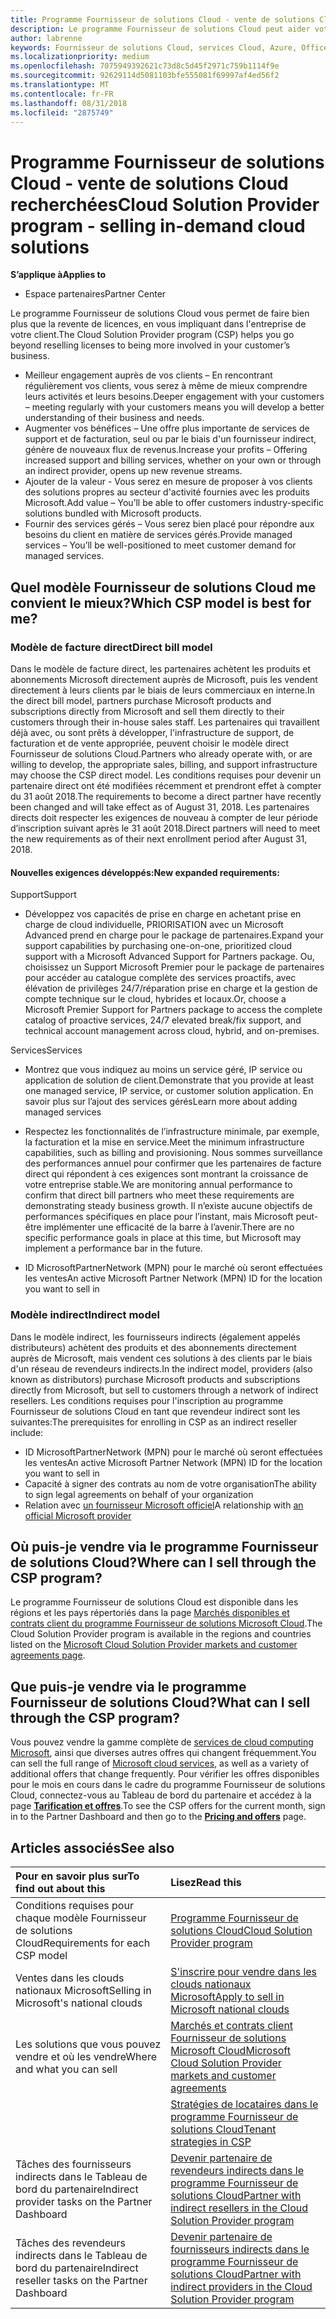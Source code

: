 ```yaml
---
title: Programme Fournisseur de solutions Cloud - vente de solutions Cloud recherchées | Espace partenaires
description: Le programme Fournisseur de solutions Cloud peut aider votre entreprise à croître avec de nouveaux clients et de nouvelles compétences.
author: labrenne
keywords: Fournisseur de solutions Cloud, services Cloud, Azure, Office365, Dynamics, partenaire fournisseur de solutions Cloud, vente par fournisseur de solutions Cloud, partenaire direct, partenaire fournisseur de solutionsCloud direct, revendeur fournisseur de solutionsCloud indirect, fournisseur de solutionsCloud direct, fournisseur de solutionsCloud indirect, modèle direct, modèle indirect, revendeur indirect, fournisseur indirect, fournisseur, distributeur, programme fournisseur de solutions cloud
ms.localizationpriority: medium
ms.openlocfilehash: 7075949392621c73d8c5d45f2971c759b1114f9e
ms.sourcegitcommit: 92629114d5081103bfe555081f69997af4ed56f2
ms.translationtype: MT
ms.contentlocale: fr-FR
ms.lasthandoff: 08/31/2018
ms.locfileid: "2875749"
---
```

# <a name="cloud-solution-provider-program---selling-in-demand-cloud-solutions"></a><span data-ttu-id="da4be-104">Programme Fournisseur de solutions Cloud - vente de solutions Cloud recherchées</span><span class="sxs-lookup"><span data-stu-id="da4be-104">Cloud Solution Provider program - selling in-demand cloud solutions</span></span> 

**<span data-ttu-id="da4be-105">S’applique à</span><span class="sxs-lookup"><span data-stu-id="da4be-105">Applies to</span></span>**

-  <span data-ttu-id="da4be-106">Espace partenaires</span><span class="sxs-lookup"><span data-stu-id="da4be-106">Partner Center</span></span>

<span data-ttu-id="da4be-107">Le programme Fournisseur de solutions Cloud vous permet de faire bien plus que la revente de licences, en vous impliquant dans l'entreprise de votre client.</span><span class="sxs-lookup"><span data-stu-id="da4be-107">The Cloud Solution Provider program (CSP) helps you go beyond reselling licenses to being more involved in your customer’s business.</span></span>
 
- <span data-ttu-id="da4be-108">Meilleur engagement auprès de vos clients – En rencontrant régulièrement vos clients, vous serez à même de mieux comprendre leurs activités et leurs besoins.</span><span class="sxs-lookup"><span data-stu-id="da4be-108">Deeper engagement with your customers – meeting regularly with your customers means you will develop a better understanding of their business and needs.</span></span>
- <span data-ttu-id="da4be-109">Augmenter vos bénéfices – Une offre plus importante de services de support et de facturation, seul ou par le biais d'un fournisseur indirect, génère de nouveaux flux de revenus.</span><span class="sxs-lookup"><span data-stu-id="da4be-109">Increase your profits – Offering increased support and billing services, whether on your own or through an indirect provider, opens up new revenue streams.</span></span>  
- <span data-ttu-id="da4be-110">Ajouter de la valeur - Vous serez en mesure de proposer à vos clients des solutions propres au secteur d'activité fournies avec les produits Microsoft.</span><span class="sxs-lookup"><span data-stu-id="da4be-110">Add value – You’ll be able to offer customers industry-specific solutions bundled with Microsoft products.</span></span>
- <span data-ttu-id="da4be-111">Fournir des services gérés – Vous serez bien placé pour répondre aux besoins du client en matière de services gérés.</span><span class="sxs-lookup"><span data-stu-id="da4be-111">Provide managed services – You’ll be well-positioned to meet customer demand for managed services.</span></span> 

## <a name="which-csp-model-is-best-for-me"></a><span data-ttu-id="da4be-112">Quel modèle Fournisseur de solutions Cloud me convient le mieux?</span><span class="sxs-lookup"><span data-stu-id="da4be-112">Which CSP model is best for me?</span></span>

### <a name="direct-bill-model"></a><span data-ttu-id="da4be-113">Modèle de facture direct</span><span class="sxs-lookup"><span data-stu-id="da4be-113">Direct bill model</span></span>

 <span data-ttu-id="da4be-114">Dans le modèle de facture direct, les partenaires achètent les produits et abonnements Microsoft directement auprès de Microsoft, puis les vendent directement à leurs clients par le biais de leurs commerciaux en interne.</span><span class="sxs-lookup"><span data-stu-id="da4be-114">In the direct bill model, partners purchase Microsoft products and subscriptions directly from Microsoft and sell them directly to their customers through their in-house sales staff.</span></span> <span data-ttu-id="da4be-115">Les partenaires qui travaillent déjà avec, ou sont prêts à développer, l'infrastructure de support, de facturation et de vente appropriée, peuvent choisir le modèle direct Fournisseur de solutions Cloud.</span><span class="sxs-lookup"><span data-stu-id="da4be-115">Partners who already operate with, or are willing to develop, the appropriate sales, billing, and support infrastructure may choose the CSP direct model.</span></span> <span data-ttu-id="da4be-116">Les conditions requises pour devenir un partenaire direct ont été modifiées récemment et prendront effet à compter du 31 août 2018.</span><span class="sxs-lookup"><span data-stu-id="da4be-116">The requirements to become a direct partner have recently been changed and will take effect as of August 31, 2018.</span></span> <span data-ttu-id="da4be-117">Les partenaires directs doit respecter les exigences de nouveau à compter de leur période d’inscription suivant après le 31 août 2018.</span><span class="sxs-lookup"><span data-stu-id="da4be-117">Direct partners will need to meet the new requirements as of their next enrollment period after August 31, 2018.</span></span>


#### <a name="new-expanded-requirements"></a><span data-ttu-id="da4be-118">Nouvelles exigences développés:</span><span class="sxs-lookup"><span data-stu-id="da4be-118">New expanded requirements:</span></span>

<span data-ttu-id="da4be-119">Support</span><span class="sxs-lookup"><span data-stu-id="da4be-119">Support</span></span>
- <span data-ttu-id="da4be-120">Développez vos capacités de prise en charge en achetant prise en charge de cloud individuelle, PRIORISATION avec un Microsoft Advanced prend en charge pour le package de partenaires.</span><span class="sxs-lookup"><span data-stu-id="da4be-120">Expand your support capabilities by purchasing one-on-one, prioritized cloud support with a Microsoft Advanced Support for Partners package.</span></span> <span data-ttu-id="da4be-121">Ou, choisissez un Support Microsoft Premier pour le package de partenaires pour accéder au catalogue complète des services proactifs, avec élévation de privilèges 24/7/réparation prise en charge et la gestion de compte technique sur le cloud, hybrides et locaux.</span><span class="sxs-lookup"><span data-stu-id="da4be-121">Or, choose a Microsoft Premier Support for Partners package to access the complete catalog of proactive services, 24/7 elevated break/fix support, and technical account management across cloud, hybrid, and on-premises.</span></span> 

<span data-ttu-id="da4be-122">Services</span><span class="sxs-lookup"><span data-stu-id="da4be-122">Services</span></span>

- <span data-ttu-id="da4be-123">Montrez que vous indiquez au moins un service géré, IP service ou application de solution de client.</span><span class="sxs-lookup"><span data-stu-id="da4be-123">Demonstrate that you provide at least one managed service, IP service, or customer solution application.</span></span> <span data-ttu-id="da4be-124">En savoir plus sur l’ajout des services gérés</span><span class="sxs-lookup"><span data-stu-id="da4be-124">Learn more about adding managed services</span></span>

- <span data-ttu-id="da4be-125">Respectez les fonctionnalités de l’infrastructure minimale, par exemple, la facturation et la mise en service.</span><span class="sxs-lookup"><span data-stu-id="da4be-125">Meet the minimum infrastructure capabilities, such as billing and provisioning.</span></span>
<span data-ttu-id="da4be-126">Nous sommes surveillance des performances annuel pour confirmer que les partenaires de facture direct qui répondent à ces exigences sont montrant la croissance de votre entreprise stable.</span><span class="sxs-lookup"><span data-stu-id="da4be-126">We are monitoring annual performance to confirm that direct bill partners who meet these requirements are demonstrating steady business growth.</span></span> <span data-ttu-id="da4be-127">Il n’existe aucune objectifs de performances spécifiques en place pour l’instant, mais Microsoft peut-être implémenter une efficacité de la barre à l’avenir.</span><span class="sxs-lookup"><span data-stu-id="da4be-127">There are no specific performance goals in place at this time, but Microsoft may implement a performance bar in the future.</span></span> 

- <span data-ttu-id="da4be-128">ID MicrosoftPartnerNetwork (MPN) pour le marché où seront effectuées les ventes</span><span class="sxs-lookup"><span data-stu-id="da4be-128">An active Microsoft Partner Network (MPN) ID for the location you want to sell in</span></span>


### <a name="indirect-model"></a><span data-ttu-id="da4be-129">Modèle indirect</span><span class="sxs-lookup"><span data-stu-id="da4be-129">Indirect model</span></span>

<span data-ttu-id="da4be-130">Dans le modèle indirect, les fournisseurs indirects (également appelés distributeurs) achètent des produits et des abonnements directement auprès de Microsoft, mais vendent ces solutions à des clients par le biais d'un réseau de revendeurs indirects.</span><span class="sxs-lookup"><span data-stu-id="da4be-130">In the indirect model, providers (also known as distributors) purchase Microsoft products and subscriptions directly from Microsoft, but sell to customers through a network of indirect resellers.</span></span> <span data-ttu-id="da4be-131">Les conditions requises pour l'inscription au programme Fournisseur de solutions Cloud en tant que revendeur indirect sont les suivantes:</span><span class="sxs-lookup"><span data-stu-id="da4be-131">The prerequisites for enrolling in CSP as an indirect reseller include:</span></span>

- <span data-ttu-id="da4be-132">ID MicrosoftPartnerNetwork (MPN) pour le marché où seront effectuées les ventes</span><span class="sxs-lookup"><span data-stu-id="da4be-132">An active Microsoft Partner Network (MPN) ID for the location you want to sell in</span></span>
- <span data-ttu-id="da4be-133">Capacité à signer des contrats au nom de votre organisation</span><span class="sxs-lookup"><span data-stu-id="da4be-133">The ability to sign legal agreements on behalf of your organization</span></span>
- <span data-ttu-id="da4be-134">Relation avec [un fournisseur Microsoft officiel](https://partnercenter.microsoft.com/partner/find-a-provider)</span><span class="sxs-lookup"><span data-stu-id="da4be-134">A relationship with [an official Microsoft provider](https://partnercenter.microsoft.com/partner/find-a-provider)</span></span>


## <a name="where-can-i-sell-through-the-csp-program"></a><span data-ttu-id="da4be-135">Où puis-je vendre via le programme Fournisseur de solutions Cloud?</span><span class="sxs-lookup"><span data-stu-id="da4be-135">Where can I sell through the CSP program?</span></span>

<span data-ttu-id="da4be-136">Le programme Fournisseur de solutions Cloud est disponible dans les régions et les pays répertoriés dans la page [Marchés disponibles et contrats client du programme Fournisseur de solutions Microsoft Cloud](agreements.md).</span><span class="sxs-lookup"><span data-stu-id="da4be-136">The Cloud Solution Provider program is available in the regions and countries listed on the [Microsoft Cloud Solution Provider markets and customer agreements page](agreements.md).</span></span>  

## <a name="what-can-i-sell-through-the-csp-program"></a><span data-ttu-id="da4be-137">Que puis-je vendre via le programme Fournisseur de solutions Cloud?</span><span class="sxs-lookup"><span data-stu-id="da4be-137">What can I sell through the CSP program?</span></span>

<span data-ttu-id="da4be-138">Vous pouvez vendre la gamme complète de [services de cloud computing Microsoft](https://partner.microsoft.com/cloud-solution-provider/products-and-services), ainsi que diverses autres offres qui changent fréquemment.</span><span class="sxs-lookup"><span data-stu-id="da4be-138">You can sell the full range of [Microsoft cloud services](https://partner.microsoft.com/cloud-solution-provider/products-and-services), as well as a variety of additional offers that change frequently.</span></span> <span data-ttu-id="da4be-139">Pour vérifier les offres disponibles pour le mois en cours dans le cadre du programme Fournisseur de solutions Cloud, connectez-vous au Tableau de bord du partenaire et accédez à la page [**Tarification et offres**](https://partnercenter.microsoft.com/pcv/sales).</span><span class="sxs-lookup"><span data-stu-id="da4be-139">To see the CSP offers for the current month, sign in to the Partner Dashboard and then go to the [**Pricing and offers**](https://partnercenter.microsoft.com/pcv/sales) page.</span></span>

## <a name="see-also"></a><span data-ttu-id="da4be-140">Articles associés</span><span class="sxs-lookup"><span data-stu-id="da4be-140">See also</span></span> 


|**<span data-ttu-id="da4be-141">Pour en savoir plus sur</span><span class="sxs-lookup"><span data-stu-id="da4be-141">To find out about this</span></span>**   |**<span data-ttu-id="da4be-142">Lisez</span><span class="sxs-lookup"><span data-stu-id="da4be-142">Read this</span></span>**   |
|:---------------------------|:--------------------|
|<span data-ttu-id="da4be-143">Conditions requises pour chaque modèle Fournisseur de solutions Cloud</span><span class="sxs-lookup"><span data-stu-id="da4be-143">Requirements for each CSP model</span></span>   | [<span data-ttu-id="da4be-144">Programme Fournisseur de solutions Cloud</span><span class="sxs-lookup"><span data-stu-id="da4be-144">Cloud Solution Provider program</span></span>](https://partnercenter.microsoft.com/partner/cloud-solution-provider)|
|<span data-ttu-id="da4be-145">Ventes dans les clouds nationaux Microsoft</span><span class="sxs-lookup"><span data-stu-id="da4be-145">Selling in Microsoft's national clouds</span></span>   | [<span data-ttu-id="da4be-146">S'inscrire pour vendre dans les clouds nationaux Microsoft</span><span class="sxs-lookup"><span data-stu-id="da4be-146">Apply to sell in Microsoft national clouds</span></span>](csp-national-clouds-overview.md)|
|<span data-ttu-id="da4be-147">Les solutions que vous pouvez vendre et où les vendre</span><span class="sxs-lookup"><span data-stu-id="da4be-147">Where and what you can sell</span></span>   |[<span data-ttu-id="da4be-148">Marchés et contrats client Fournisseur de solutions Microsoft Cloud</span><span class="sxs-lookup"><span data-stu-id="da4be-148">Microsoft Cloud Solution Provider markets and customer agreements</span></span>](agreements.md)|
|  | [<span data-ttu-id="da4be-149">Stratégies de locataires dans le programme Fournisseur de solutions Cloud</span><span class="sxs-lookup"><span data-stu-id="da4be-149">Tenant strategies in CSP</span></span>](regional-authorization-overview.md)
|<span data-ttu-id="da4be-150">Tâches des fournisseurs indirects dans le Tableau de bord du partenaire</span><span class="sxs-lookup"><span data-stu-id="da4be-150">Indirect provider tasks on the Partner Dashboard</span></span>  |[<span data-ttu-id="da4be-151">Devenir partenaire de revendeurs indirects dans le programme Fournisseur de solutions Cloud</span><span class="sxs-lookup"><span data-stu-id="da4be-151">Partner with indirect resellers in the Cloud Solution Provider program</span></span>](indirect-provider-tasks-in-partner-center.md)|
|<span data-ttu-id="da4be-152">Tâches des revendeurs indirects dans le Tableau de bord du partenaire</span><span class="sxs-lookup"><span data-stu-id="da4be-152">Indirect reseller tasks on the Partner Dashboard</span></span>   |[<span data-ttu-id="da4be-153">Devenir partenaire de fournisseurs indirects dans le programme Fournisseur de solutions Cloud</span><span class="sxs-lookup"><span data-stu-id="da4be-153">Partner with indirect providers in the Cloud Solution Provider program</span></span>](indirect-reseller-tasks-in-partner-center.md)|
